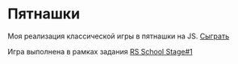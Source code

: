 # Пятнашки
Моя реализация классической игры в пятнашки на JS. [Сыграть](https://alexnemtsev.github.io/rss-gem-puzzle/)

Игра выполнена в рамках задания [RS School Stage#1](https://rs.school/js/)